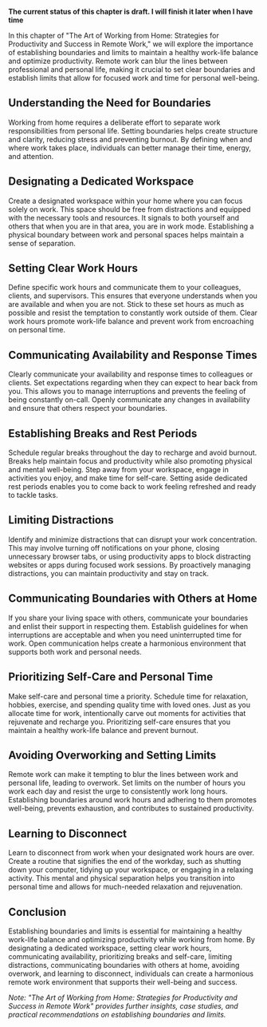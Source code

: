 **The current status of this chapter is draft. I will finish it later when I have time**

In this chapter of "The Art of Working from Home: Strategies for Productivity and Success in Remote Work," we will explore the importance of establishing boundaries and limits to maintain a healthy work-life balance and optimize productivity. Remote work can blur the lines between professional and personal life, making it crucial to set clear boundaries and establish limits that allow for focused work and time for personal well-being.

Understanding the Need for Boundaries
-------------------------------------

Working from home requires a deliberate effort to separate work responsibilities from personal life. Setting boundaries helps create structure and clarity, reducing stress and preventing burnout. By defining when and where work takes place, individuals can better manage their time, energy, and attention.

Designating a Dedicated Workspace
---------------------------------

Create a designated workspace within your home where you can focus solely on work. This space should be free from distractions and equipped with the necessary tools and resources. It signals to both yourself and others that when you are in that area, you are in work mode. Establishing a physical boundary between work and personal spaces helps maintain a sense of separation.

Setting Clear Work Hours
------------------------

Define specific work hours and communicate them to your colleagues, clients, and supervisors. This ensures that everyone understands when you are available and when you are not. Stick to these set hours as much as possible and resist the temptation to constantly work outside of them. Clear work hours promote work-life balance and prevent work from encroaching on personal time.

Communicating Availability and Response Times
---------------------------------------------

Clearly communicate your availability and response times to colleagues or clients. Set expectations regarding when they can expect to hear back from you. This allows you to manage interruptions and prevents the feeling of being constantly on-call. Openly communicate any changes in availability and ensure that others respect your boundaries.

Establishing Breaks and Rest Periods
------------------------------------

Schedule regular breaks throughout the day to recharge and avoid burnout. Breaks help maintain focus and productivity while also promoting physical and mental well-being. Step away from your workspace, engage in activities you enjoy, and make time for self-care. Setting aside dedicated rest periods enables you to come back to work feeling refreshed and ready to tackle tasks.

Limiting Distractions
---------------------

Identify and minimize distractions that can disrupt your work concentration. This may involve turning off notifications on your phone, closing unnecessary browser tabs, or using productivity apps to block distracting websites or apps during focused work sessions. By proactively managing distractions, you can maintain productivity and stay on track.

Communicating Boundaries with Others at Home
--------------------------------------------

If you share your living space with others, communicate your boundaries and enlist their support in respecting them. Establish guidelines for when interruptions are acceptable and when you need uninterrupted time for work. Open communication helps create a harmonious environment that supports both work and personal needs.

Prioritizing Self-Care and Personal Time
----------------------------------------

Make self-care and personal time a priority. Schedule time for relaxation, hobbies, exercise, and spending quality time with loved ones. Just as you allocate time for work, intentionally carve out moments for activities that rejuvenate and recharge you. Prioritizing self-care ensures that you maintain a healthy work-life balance and prevent burnout.

Avoiding Overworking and Setting Limits
---------------------------------------

Remote work can make it tempting to blur the lines between work and personal life, leading to overwork. Set limits on the number of hours you work each day and resist the urge to consistently work long hours. Establishing boundaries around work hours and adhering to them promotes well-being, prevents exhaustion, and contributes to sustained productivity.

Learning to Disconnect
----------------------

Learn to disconnect from work when your designated work hours are over. Create a routine that signifies the end of the workday, such as shutting down your computer, tidying up your workspace, or engaging in a relaxing activity. This mental and physical separation helps you transition into personal time and allows for much-needed relaxation and rejuvenation.

Conclusion
----------

Establishing boundaries and limits is essential for maintaining a healthy work-life balance and optimizing productivity while working from home. By designating a dedicated workspace, setting clear work hours, communicating availability, prioritizing breaks and self-care, limiting distractions, communicating boundaries with others at home, avoiding overwork, and learning to disconnect, individuals can create a harmonious remote work environment that supports their well-being and success.

*Note: "The Art of Working from Home: Strategies for Productivity and Success in Remote Work" provides further insights, case studies, and practical recommendations on establishing boundaries and limits.*
